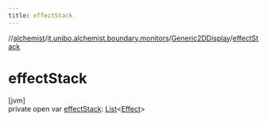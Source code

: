 ```yaml
---
title: effectStack
---
```

//[alchemist](../../../index.html)/[it.unibo.alchemist.boundary.monitors](../index.html)/[Generic2DDisplay](index.html)/[effectStack](effect-stack.html)



# effectStack



[jvm]\
private open var [effectStack](effect-stack.html): [List](https://docs.oracle.com/javase/8/docs/api/java/util/List.html)<[Effect](../../it.unibo.alchemist.boundary.gui.effects/-effect/index.html)>




